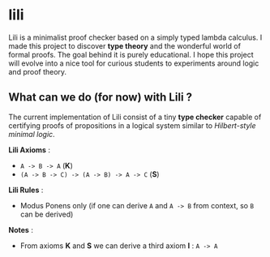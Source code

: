 # lili

Lili is a minimalist proof checker based on a simply typed lambda calculus.
I made this project to discover **type theory** and the wonderful world of formal proofs. The goal behind it is purely educational. I hope this project will evolve into a nice tool for curious students to experiments around logic and proof theory.

## What can we do (for now) with Lili ?

The current implementation of Lili consist of a tiny **type checker** capable of certifying proofs of propositions in a logical system similar to *Hilbert-style minimal logic*.

**Lili Axioms** :
  + `A -> B -> A` (**K**)
  + `(A -> B -> C) -> (A -> B) -> A -> C` (**S**) 

**Lili Rules** : 
  + Modus Ponens only (if one can derive `A` and `A -> B` from context, so `B` can be derived)

**Notes** :
  + From axioms **K** and **S** we can derive a third axiom **I** : `A -> A`
